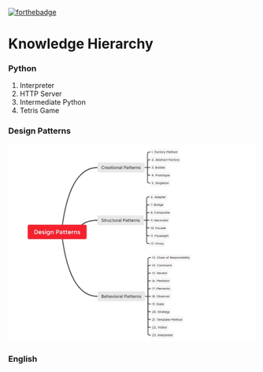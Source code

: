 [![forthebadge](https://forthebadge.com/images/badges/built-with-love.svg)](https://forthebadge.com)



# Knowledge Hierarchy

### Python

1. Interpreter
2. HTTP Server
3. Intermediate Python
4. Tetris Game

### Design Patterns
![design-patterns](design-patterns/design-patterns.png "Design Patterns")


### English
